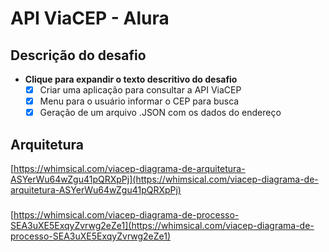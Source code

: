 # API ViaCEP - Alura

## Descrição do desafio

- **Clique para expandir o texto descritivo do desafio**
    - [x]  Criar uma aplicação para consultar a API ViaCEP
    - [x]  Menu para o usuário informar o CEP para busca
    - [x]  Geração de um arquivo .JSON com os dados do endereço

## Arquitetura

[https://whimsical.com/viacep-diagrama-de-arquitetura-ASYerWu64wZgu41pQRXpPj](https://whimsical.com/viacep-diagrama-de-arquitetura-ASYerWu64wZgu41pQRXpPj)

### 

[https://whimsical.com/viacep-diagrama-de-processo-SEA3uXE5ExqyZvrwg2eZe1](https://whimsical.com/viacep-diagrama-de-processo-SEA3uXE5ExqyZvrwg2eZe1)
 
